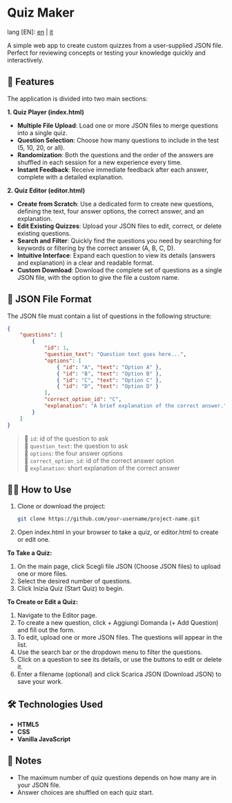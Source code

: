 # Quiz Maker

lang [EN]: [en](https://github.com/fpetranzan/quizMaker/blob/master/README.md) | [it](https://github.com/fpetranzan/quizMaker/blob/master/README_it.md)

A simple web app to create custom quizzes from a user-supplied JSON file. Perfect for reviewing concepts or testing your knowledge quickly and interactively.

## 🚀 Features
The application is divided into two main sections:

**1\. Quiz Player (index.html)**

* **Multiple File Upload**: Load one or more JSON files to merge questions into a single quiz.  
* **Question Selection**: Choose how many questions to include in the test (5, 10, 20, or all).  
* **Randomization**: Both the questions and the order of the answers are shuffled in each session for a new experience every time.  
* **Instant Feedback**: Receive immediate feedback after each answer, complete with a detailed explanation.

**2\. Quiz Editor (editor.html)**

* **Create from Scratch**: Use a dedicated form to create new questions, defining the text, four answer options, the correct answer, and an explanation.  
* **Edit Existing Quizzes**: Upload your JSON files to edit, correct, or delete existing questions.  
* **Search and Filter**: Quickly find the questions you need by searching for keywords or filtering by the correct answer (A, B, C, D).  
* **Intuitive Interface**: Expand each question to view its details (answers and explanation) in a clear and readable format.  
* **Custom Download**: Download the complete set of questions as a single JSON file, with the option to give the file a custom name.

## 📁 JSON File Format

The JSON file must contain a list of questions in the following structure:

```json
{  
    "questions": [  
        {  
            "id": 1,  
            "question_text": "Question text goes here...",  
            "options": [  
                { "id": "A", "text": "Option A" },  
                { "id": "B", "text": "Option B" },  
                { "id": "C", "text": "Option C" },  
                { "id": "D", "text": "Option D" }  
            ],  
            "correct_option_id": "C",  
            "explanation": "A brief explanation of the correct answer."  
        }  
    ]  
}
```

> 🔹 `id`: id of the question to ask \
> 🔹 `question_text`: the question to ask \
> 🔹 `options`: the four answer options \
> 🔹 `correct_option_id`: id of the correct answer option \
> 🔹 `explanation`: short explanation of the correct answer

## 🧑‍💻 How to Use

1. Clone or download the project:

   ```bash
   git clone https://github.com/your-username/project-name.git
   ```

2. Open index.html in your browser to take a quiz, or editor.html to create or edit one.

**To Take a Quiz:**

1. On the main page, click Scegli file JSON (Choose JSON files) to upload one or more files.  
2. Select the desired number of questions.  
3. Click Inizia Quiz (Start Quiz) to begin.

**To Create or Edit a Quiz:**

1. Navigate to the Editor page.  
2. To create a new question, click \+ Aggiungi Domanda (+ Add Question) and fill out the form.  
3. To edit, upload one or more JSON files. The questions will appear in the list.  
4. Use the search bar or the dropdown menu to filter the questions.  
5. Click on a question to see its details, or use the buttons to edit or delete it.  
6. Enter a filename (optional) and click Scarica JSON (Download JSON) to save your work.

## 🛠️ Technologies Used

* **HTML5**
* **CSS**
* **Vanilla JavaScript**

## 📌 Notes

* The maximum number of quiz questions depends on how many are in your JSON file.
* Answer choices are shuffled on each quiz start.
